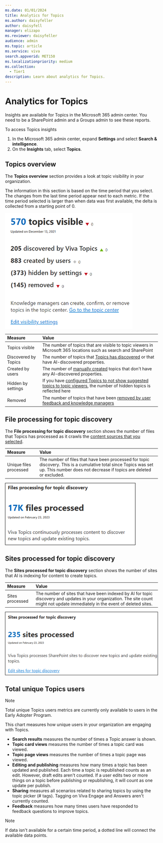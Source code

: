 ```yaml
---
ms.date: 01/01/2024
title: Analytics for Topics
ms.author: daisyfeller
author: daisyfell
manager: elizapo
ms.reviewer: daisyfeller
audience: admin
ms.topic: article
ms.service: viva
search.appverid: MET150
ms.localizationpriority: medium
ms.collection:
  - Tier1
description: Learn about analytics for Topics.
---
```


# Analytics for Topics

Insights are available for Topics in the Microsoft 365 admin center. You need to be a SharePoint admin and a Groups admin to see these reports.

To access Topics insights

1. In the Microsoft 365 admin center, expand **Settings** and select **Search & intelligence**.
1. On the **Insights** tab, select **Topics**.

## Topics overview

The **Topics overview** section provides a look at topic visibility in your organization.

The information in this section is based on the time period that you select. The changes from the last time period appear next to each metric. If the time period selected is larger than when data was first available, the delta is collected from a starting point of 0.

![Screenshot of analytics for topics visible.](../media/topics/topics-analytics-topics-visible.png)

|Measure|Value|
|:------|:----|
|Topics visible|The number of topics that are visible to topic viewers in Microsoft 365 locations such as search and SharePoint |
|Discovered by Topics|The number of topics that [Topics has discovered](/viva/topics/topic-experiences-discovery-curation) or that have AI-discovered properties.|
|Created by users|The number of [manually created](/viva/topics/create-a-topic) topics that don't have any AI-discovered properties.|
|Hidden by settings|If you have [configured Topics to not show suggested topics to topic viewers](/viva/topics/topic-experiences-discovery#prevent-topic-viewers-from-seeing-suggested-topics), the number of hidden topics is reflected here|
|Removed|The number of topics that have been [removed by user feedback and knowledge managers](/viva/topics/manage-topics)|

## File processing for topic discovery

The **File processing for topic discovery** section shows the number of files that Topics has processed as it crawls the [content sources that you selected](/viva/topics/topic-experiences-discovery#select-sharepoint-topic-sources).

|Measure|Value|
|:------|:----|
|Unique files processed|The number of files that have been processed for topic discovery. This is a cumulative total since Topics was set up. This number does not decrease if topics are deleted or excluded.|

![Screenshot of analytics for files processed.](../media/topics/topics-files-processed.png)

## Sites processed for topic discovery

The **Sites processed for topic discovery** section shows the number of sites that AI is indexing for content to create topics.

|Measure|Value|
|:------|:----|
|Sites processed|The number of sites that have been indexed by AI for topic discovery and updates in your organization. The site count might not update immediately in the event of deleted sites.|

![Screenshot of analytics for sites processed.](../media/topics/topics-sites-processed.png)

## Total unique Topics users

>[!NOTE]
>Total unique Topics users metrics are currently only available to users in the Early Adopter Program.

This chart measures how unique users in your organization are engaging with Topics.

- **Search results** measures the number of times a Topic answer is shown.
- **Topic card views** measures the number of times a topic card was viewed.
- **Topic page views** measures the number of times a topic page was viewed.
- **Editing and publishing** measures how many times a topic has been updated and published. Each time a topic is republished counts as an edit. However, draft edits aren't counted. If a user edits two or more things on a topic before publishing or republishing, it will count as one update per publish.
- **Sharing** measures all scenarios related to sharing topics by using the topic picker (# tags). Tagging on Viva Engage and Answers aren't currently counted.
- **Feedback** measures how many times users have responded to feedback questions to improve topics.

>[!NOTE]
>If data isn't available for a certain time period, a dotted line will connect the available data points.
